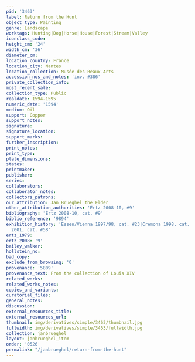 ```yaml
---
pid: '3463'
label: Return from the Hunt
object_type: Painting
genre: Landscape
worktags: Hunting|Dog|Horse|House|Forest|Stream|Valley
iconclass_code:
height_cm: '24'
width_cm: '36'
diameter_cm:
location_country: France
location_city: Nantes
location_collection: Musée des Beaux-Arts
accession_nos_and_notes: 'inv. #386'
private_collection_info:
most_recent_sale:
collection_type: Public
realdate: 1594-1595
numeric_date: '1594'
medium: Oil
support: Copper
support_notes:
signature:
signature_location:
support_marks:
further_inscription:
print_notes:
print_type:
plate_dimensions:
states:
printmaker:
publisher:
series:
collaborators:
collaborator_notes:
collectors_patrons:
our_attribution: Jan Brueghel the Elder
other_attribution_authorities: 'Ertz 2008-10, #9'
bibliography: 'Ertz 2008-10, cat. #9'
biblio_reference: '9894'
exhibition_history: 'Essen/Vienna 1997/98, cat. #23|Cremona 1998, cat. #36|London/Rome
  2001, cat. #58'
ertz_1979:
ertz_2008: '9'
bailey_walker:
hollstein_no:
bad_copy:
exclude_from_browsing: '0'
provenance: '5809'
provenance_text: From the collection of Louis XIV
related_works:
related_works_notes:
copies_and_variants:
curatorial_files:
general_notes:
discussion:
external_resources_title:
external_resources_url:
thumbnail: img/derivatives/simple/3463/thumbnail.jpg
fullwidth: img/derivatives/simple/3463/fullwidth.jpg
collection: janbrueghel
layout: janbrueghel_item
order: '0526'
permalink: "/janbrueghel/return-from-the-hunt"
---
```

